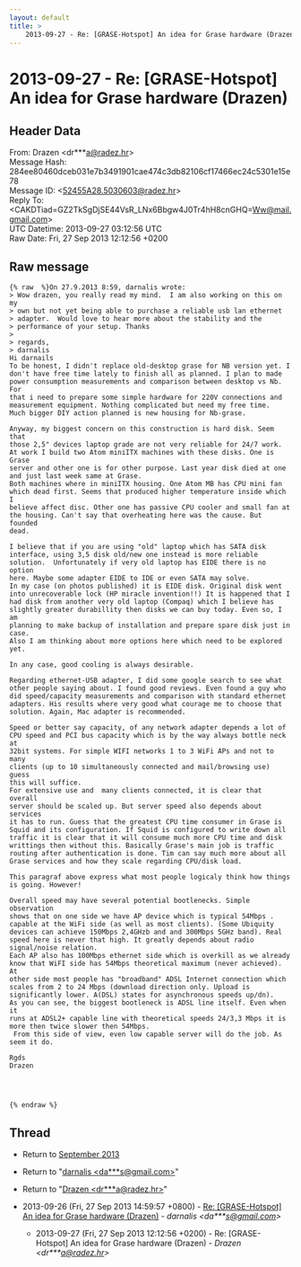 ```yaml
---
layout: default
title: >
    2013-09-27 - Re: [GRASE-Hotspot] An idea for Grase hardware (Drazen)
---
```


# 2013-09-27 - Re: [GRASE-Hotspot] An idea for Grase hardware (Drazen)

## Header Data

From: Drazen \<dr***a@radez.hr\><br>
Message Hash: 284ee80460dceb031e7b3491901cae474c3db82106cf17466ec24c5301e15e78<br>
Message ID: \<52455A28.5030603@radez.hr\><br>
Reply To: \<CAKDTiad=GZ2TkSgDjSE44VsR_LNx6Bbgw4J0Tr4hH8cnGHQ=Ww@mail.gmail.com\><br>
UTC Datetime: 2013-09-27 03:12:56 UTC<br>
Raw Date: Fri, 27 Sep 2013 12:12:56 +0200<br>

## Raw message

```
{% raw  %}On 27.9.2013 8:59, darnalis wrote:
> Wow drazen, you really read my mind.  I am also working on this on my 
> own but not yet being able to purchase a reliable usb lan ethernet 
> adapter.  Would love to hear more about the stability and the 
> performance of your setup. Thanks
>
> regards,
> darnalis
Hi darnails
To be honest, I didn't replace old-desktop grase for NB version yet. I 
don't have free time lately to finish all as planned. I plan to made 
power consumption measurements and comparison between desktop vs Nb. For 
that i need to prepare some simple hardware for 220V connections and 
measurement equipment. Nothing complicated but need my free time.
Much bigger DIY action planned is new housing for Nb-grase.

Anyway, my biggest concern on this construction is hard disk. Seem that 
those 2,5" devices laptop grade are not very reliable for 24/7 work.
At work I build two Atom miniITX machines with these disks. One is Grase 
server and other one is for other purpose. Last year disk died at one 
and just last week same at Grase.
Both machines where in miniITX housing. One Atom MB has CPU mini fan 
which dead first. Seems that produced higher temperature inside which I 
believe affect disc. Other one has passive CPU cooler and small fan at 
the housing. Can't say that overheating here was the cause. But founded 
dead.

I believe that if you are using "old" laptop which has SATA disk 
interface, using 3,5 disk old/new one instead is more reliable 
solution.  Unfortunately if very old laptop has EIDE there is no option 
here. Maybe some adapter EIDE to IDE or even SATA may solve.
In my case (on photos published) it is EIDE disk. Original disk went 
into unrecoverable lock (HP miracle invention!!) It is happened that I 
had disk from another very old laptop (Compaq) which I believe has 
slightly greater durabillity then disks we can buy today. Even so, I am 
planning to make backup of installation and prepare spare disk just in case.
Also I am thinking about more options here which need to be explored yet.

In any case, good cooling is always desirable.

Regarding ethernet-USB adapter, I did some google search to see what 
other people saying about. I found good reviews. Even found a guy who 
did speed/capacity measurements and comparison with standard ethernet 
adapters. His results where very good what courage me to choose that 
solution. Again, Mac adapter is recommended.

Speed or better say capacity, of any network adapter depends a lot of 
CPU speed and PCI bus capacity which is by the way always bottle neck at 
32bit systems. For simple WIFI networks 1 to 3 WiFi APs and not to many 
clients (up to 10 simultaneously connected and mail/browsing use) guess 
this will suffice.
For extensive use and  many clients connected, it is clear that overall 
server should be scaled up. But server speed also depends about services 
it has to run. Guess that the greatest CPU time consumer in Grase is 
Squid and its configuration. If Squid is configured to write down all 
traffic it is clear that it will consume much more CPU time and disk 
writtings then without this. Basically Grase's main job is traffic 
routing after authentication is done. Tim can say much more about all 
Grase services and how they scale regarding CPU/disk load.

This paragraf above express what most people logicaly think how things 
is going. However!

Overall speed may have several potential bootlenecks. Simple observation 
shows that on one side we have AP device which is typical 54Mbps .
capable at the WiFi side (as well as most clients). (Some Ubiquity 
devices can achieve 150Mbps 2,4GHzb and and 300Mbps 5GHz band). Real 
speed here is never that high. It greatly depends about radio 
signal/noise relation.
Each AP also has 100Mbps ethernet side which is overkill as we already 
know that WiFI side has 54Mbps theoretical maximum (never achieved). At 
other side most people has "broadband" ADSL Internet connection which 
scales from 2 to 24 Mbps (download direction only. Upload is 
significantly lower. A(DSL) states for asynchronous speeds up/dn).
As you can see, the biggest bootleneck is ADSL line itself. Even when it 
runs at ADSL2+ capable line with theoretical speeds 24/3,3 Mbps it is 
more then twice slower then 54Mbps.
 From this side of view, even low capable server will do the job. As 
seem it do.

Rgds
Drazen




{% endraw %}
```

## Thread

+ Return to [September 2013](/archive/2013/09)

+ Return to "[darnalis <da***s<span>@</span>gmail.com>](/authors/da___s_at_gmail_com)"
+ Return to "[Drazen <dr***a<span>@</span>radez.hr>](/authors/dr___a_at_radez_hr)"

+ 2013-09-26 (Fri, 27 Sep 2013 14:59:57 +0800) - [Re: [GRASE-Hotspot] An idea for Grase hardware (Drazen)](/archive/2013/09/791b2b831192104df2da3db959b3c0ec9f75e816fa2de4b20b18ced351d610bd) - _darnalis \<da***s@gmail.com\>_
  + 2013-09-27 (Fri, 27 Sep 2013 12:12:56 +0200) - Re: [GRASE-Hotspot] An idea for Grase hardware (Drazen) - _Drazen \<dr***a@radez.hr\>_

